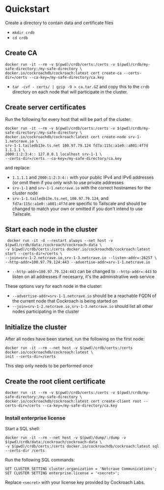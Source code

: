 # Quickstart 
Create a directory to contain data and certificate files 
- `mkdir crdb`
- `cd crdb`

## Create CA
```
docker run -it --rm -v $(pwd)/crdb/certs:/certs -v $(pwd)/crdb/my-safe-directory:/my-safe-directory \
docker.io/cockroachdb/cockroach:latest cert create-ca --certs-dir=/certs --ca-key=/my-safe-directory/ca.key
```

- `tar -cvf - certs/ | gzip -9 > ca.tar.GZ` and copy this to the `crdb` directory on each node that will participate in the cluster.

## Create server certificates

Run the following for every host that will be part of the cluster: 
```
docker run -it --rm -v $(pwd)/crdb/certs:/certs -v $(pwd)/crdb/my-safe-directory:/my-safe-directory \
docker.io/cockroachdb/cockroach:latest cert create-node srv-1-1.netcrave.io \
srv-1-1.tailedb13e.ts.net 100.97.79.124 fd7a:115c:a1e0::a801:4f7d 1.1.1.1 \
2000:1:2:3:4:: 127.0.0.1 localhost srv-1-1 \
--certs-dir=/certs --ca-key=/my-safe-directory/ca.key
```

and replace: 

- `1.1.1.1` and `2000:1:2:3:4::` with your public IPv4 and IPv6 addresses (or omit them if you only wish to use private addresses
- `srv-1-1` and `srv-1-1.netcrave.io` with the correct hostnames for the cluster node
- `srv-1-1.tailedb13e.ts.net`, `100.97.79.124`, and `fd7a:115c:a1e0::a801:4f7d` are specific to Tailscale and should be changed to match
your own or omitted if you don't intend to use Tailscale.

## Start each node in the cluster 

```
 docker run -it -d --restart always --net host -v $(pwd)/crdb/data:/cockroach/cockroach-data \
-v $(pwd)/crdb/certs:/certs docker.io/cockroachdb/cockroach:latest start --certs-dir=/certs \
--join=srv-1-2.netcrave.io,srv-1-3.netcrave.io --listen-addr=:26257 \
--http-addr=100.97.79.124:443 --advertise-addr=srv-1-1.netcrave.io
```

- `--http-addr=100.97.79.124:443` can be changed to `--http-addr=:443` to listen on all addresses if necesarry, it's the administrative web service

These options vary for each node in the cluster:
- `--advertise-addr=srv-1-1.netcrave.io` should be a reachable FQDN of the current node that Cockroach is being started on
- `--join=srv-1-2.netcrave.io,srv-1-3.netcrave.io` should list all other nodes participating in the cluster

## Initialize the cluster
After all nodes have been started, run the following on the first node: 

```
docker run -it --rm --net host -v $(pwd)/crdb/certs:/certs docker.io/cockroachdb/cockroach:latest \
init --certs-dir=/certs
```

This step only needs to be performed once 

## Create the root client certificate 

```
docker run -it --rm -v $(pwd)/crdb/certs:/certs -v $(pwd)/crdb/my-safe-directory:/my-safe-directory \
docker.io/cockroachdb/cockroach:latest cert create-client root --certs-dir=/certs --ca-key=/my-safe-directory/ca.key
```

### Install enterprise license
Start a SQL shell: 
```
docker run -it --rm --net host -v $(pwd)/dump/:/dump -v $(pwd)/crdb/data:/cockroach/cockroach-data \
-v $(pwd)/crdb/certs:/certs docker.io/cockroachdb/cockroach:latest sql --certs-dir /certs
```

Run the following SQL commands:

```
SET CLUSTER SETTING cluster.organization = 'Netcrave Communications';
SET CLUSTER SETTING enterprise.license = '<secret>';
```

Replace `<secret>` with your license key provided by Cockroach Labs. 
